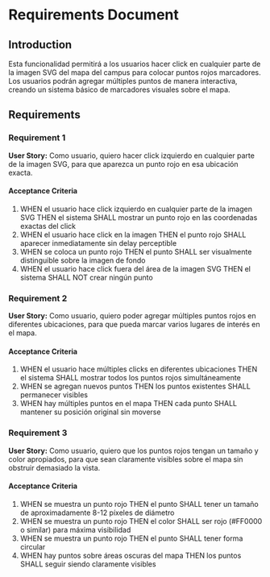 # Requirements Document

## Introduction

Esta funcionalidad permitirá a los usuarios hacer click en cualquier parte de la imagen SVG del mapa del campus para colocar puntos rojos marcadores. Los usuarios podrán agregar múltiples puntos de manera interactiva, creando un sistema básico de marcadores visuales sobre el mapa.

## Requirements

### Requirement 1

**User Story:** Como usuario, quiero hacer click izquierdo en cualquier parte de la imagen SVG, para que aparezca un punto rojo en esa ubicación exacta.

#### Acceptance Criteria

1. WHEN el usuario hace click izquierdo en cualquier parte de la imagen SVG THEN el sistema SHALL mostrar un punto rojo en las coordenadas exactas del click
2. WHEN el usuario hace click en la imagen THEN el punto rojo SHALL aparecer inmediatamente sin delay perceptible
3. WHEN se coloca un punto rojo THEN el punto SHALL ser visualmente distinguible sobre la imagen de fondo
4. WHEN el usuario hace click fuera del área de la imagen SVG THEN el sistema SHALL NOT crear ningún punto

### Requirement 2

**User Story:** Como usuario, quiero poder agregar múltiples puntos rojos en diferentes ubicaciones, para que pueda marcar varios lugares de interés en el mapa.

#### Acceptance Criteria

1. WHEN el usuario hace múltiples clicks en diferentes ubicaciones THEN el sistema SHALL mostrar todos los puntos rojos simultáneamente
2. WHEN se agregan nuevos puntos THEN los puntos existentes SHALL permanecer visibles
3. WHEN hay múltiples puntos en el mapa THEN cada punto SHALL mantener su posición original sin moverse

### Requirement 3

**User Story:** Como usuario, quiero que los puntos rojos tengan un tamaño y color apropiados, para que sean claramente visibles sobre el mapa sin obstruir demasiado la vista.

#### Acceptance Criteria

1. WHEN se muestra un punto rojo THEN el punto SHALL tener un tamaño de aproximadamente 8-12 píxeles de diámetro
2. WHEN se muestra un punto rojo THEN el color SHALL ser rojo (#FF0000 o similar) para máxima visibilidad
3. WHEN se muestra un punto rojo THEN el punto SHALL tener forma circular
4. WHEN hay puntos sobre áreas oscuras del mapa THEN los puntos SHALL seguir siendo claramente visibles

